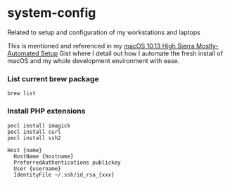 # system-config
Related to setup and configuration of my workstations and laptops

This is mentioned and referenced in my [macOS 10.13 High Sierra Mostly-Automated Setup](https://gist.github.com/kevinelliott/39c453d305e40c8f157452aee87fa9d8) Gist where I detail out how I automate the fresh install of macOS and my whole development environment with ease.



### List current brew package
```
brew list

```

### Install PHP extensions
```
pecl install imagick
pecl install curl
pecl install ssh2
```


```
Host {name}
  HostName {hostname}
  PreferredAuthentications publickey
  User {username}
  IdentityFile ~/.ssh/id_rsa_{xxx}
```
